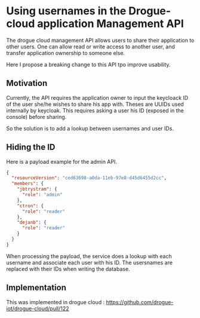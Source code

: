 # Using usernames in the Drogue-cloud application Management API


The drogue cloud management API allows users to share their application to other users. 
One can allow read or write access to another user, and transfer application ownership to 
someone else. 

Here I propose a breaking change to this API tpo improve usability.

## Motivation

Currently, the API requires the application owner to input the keycloack ID of the user she/he wishes to share his app with. 
Theses are UUIDs used internally by keycloak. This requires asking a user his ID (exposed in the console) before sharing.


So the solution is to add a lookup between usernames and user IDs.

## Hiding the ID

Here is a payload example for the admin API. 

```json
{
  "resourceVersion": "ced63698-a0da-11eb-97e8-d45d6455d2cc",
  "members": {
    "jbtrystram": {
      "role": "admin"
    },
    "ctron": {
      "role": "reader"
    },
    "dejanb": {
      "role": "reader"
    }
  }
}
```

When processing the payload, the service does a lookup with each username and associate each user with his ID.
The usersnames are replaced with their IDs when writing the database. 


## Implementation

This was implemented in drogue cloud : https://github.com/drogue-iot/drogue-cloud/pull/122
